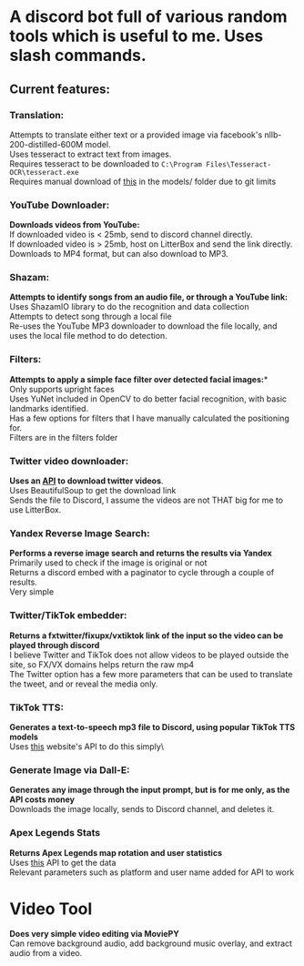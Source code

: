 # A discord bot full of various random tools which is useful to me. Uses slash commands.

## Current features:
### Translation:
Attempts to translate either text or a provided image via facebook's nllb-200-distilled-600M model.  
Uses tesseract to extract text from images.\
Requires tesseract to be downloaded to ``C:\Program Files\Tesseract-OCR\tesseract.exe``\
Requires manual download of [this](https://dl.fbaipublicfiles.com/nllb/lid/lid218e.bin) in the models/ folder due to git limits

### YouTube Downloader:
**Downloads videos from YouTube:**\
If downloaded video is < 25mb, send to discord channel directly.\
If downloaded video is > 25mb, host on LitterBox and send the link directly.\
Downloads to MP4 format, but can also download to MP3.

### Shazam:
**Attempts to identify songs from an audio file, or through a YouTube link:**\
Uses ShazamIO library to do the recognition and data collection \
Attempts to detect song through a local file\
Re-uses the YouTube MP3 downloader to download the file locally, and uses the local file method to do detection.

### Filters:
**Attempts to apply a simple face filter over detected facial images:***\
Only supports upright faces\
Uses YuNet included in OpenCV to do better facial recognition, with basic landmarks identified.\
Has a few options for filters that I have manually calculated the positioning for.\
Filters are in the filters folder

### Twitter video downloader:
**Uses an [API](https://twitsave.com) to download twitter videos**.\
Uses BeautifulSoup to get the download link\
Sends the file to Discord, I assume the videos are not THAT big for me to use LitterBox.

### Yandex Reverse Image Search:
**Performs a reverse image search and returns the results via Yandex**\
Primarily used to check if the image is original or not\
Returns a discord embed with a paginator to cycle through a couple of results.\
Very simple

### Twitter/TikTok embedder:
**Returns a fxtwitter/fixupx/vxtiktok link of the input so the video can be played through discord**\
I believe Twitter and TikTok does not allow videos to be played outside the site, so FX/VX domains helps return the raw mp4\
The Twitter option has a few more parameters that can be used to translate the tweet, and or reveal the media only.

### TikTok TTS:
**Generates a text-to-speech mp3 file to Discord, using popular TikTok TTS models**\
Uses [this](https://tiktok-tts.weilbyte.dev/) website's API to do this simply\

### Generate Image via Dall-E:
**Generates any image through the input prompt, but is for me only, as the API costs money**\
Downloads the image locally, sends to Discord channel, and deletes it.

### Apex Legends Stats
**Returns Apex Legends map rotation and user statistics**\
Uses [this](https://apexlegendsapi.com/) API to get the data \
Relevant parameters such as platform and user name added for API to work

# Video Tool
**Does very simple video editing via MoviePY**\
Can remove background audio, add background music overlay, and extract audio from a video.










